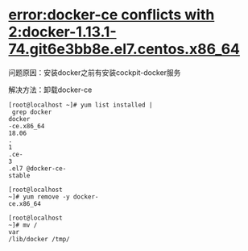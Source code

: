 # [error:docker-ce conflicts with 2:docker-1.13.1-74.git6e3bb8e.el7.centos.x86\_64](https://www.cnblogs.com/user-sunli/p/13848453.html)

问题原因：安装docker之前有安装cockpit-docker服务

解决方法：卸载docker-ce

```
[root@localhost ~]# yum list installed |
 grep docker
docker
-ce.x86_64 
18.06
.
1
.ce-
3
.el7 @docker-ce-
stable

[root@localhost 
~]# yum remove -y docker-
ce.x86_64

[root@localhost 
~]# mv /
var
/lib/docker /tmp/
```



